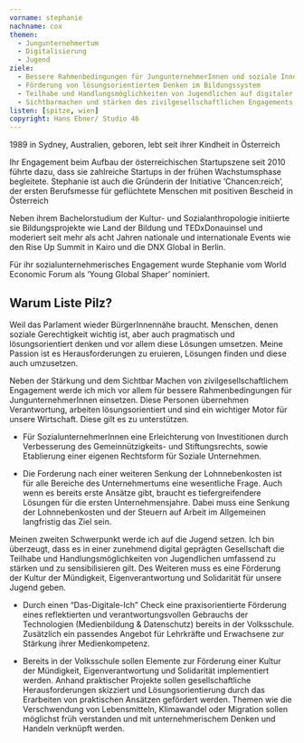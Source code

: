 ```yaml
---
vorname: stephanie
nachname: cox
themen:
  - Jungunternehmertum
  - Digitalisierung
  - Jugend
ziele:
  - Bessere Rahmenbedingungen für JungunternehmerInnen und soziale Innovationen
  - Förderung von lösungsorientiertem Denken im Bildungssystem
  - Teilhabe und Handlungsmöglichkeiten von Jugendlichen auf digitaler Ebene umfassend zu stärken und zu sensibilisieren
  - Sichtbarmachen und stärken des zivilgesellschaftlichen Engagements
listen: [spitze, wien]
copyright: Hans Ebner/ Studio 46
---
```


1989 in Sydney, Australien, geboren, lebt seit ihrer Kindheit in Österreich

Ihr Engagement beim Aufbau der österreichischen Startupszene seit 2010 führte dazu, dass sie zahlreiche Startups in der frühen Wachstumsphase begleitete. Stephanie ist auch die Gründerin der Initiative ‘Chancen:reich’, der ersten Berufsmesse für geflüchtete Menschen mit positiven Bescheid in Österreich

Neben ihrem Bachelorstudium der Kultur- und Sozialanthropologie initiierte sie Bildungsprojekte wie Land der Bildung und TEDxDonauinsel und moderiert seit mehr als acht Jahren nationale und internationale Events wie den Rise Up Summit in Kairo und die DNX Global in Berlin.

Für ihr sozialunternehmerisches Engagement wurde Stephanie vom World Economic Forum als ‘Young Global Shaper’ nominiert.

## Warum Liste Pilz?

Weil das Parlament wieder BürgerInnennähe braucht. Menschen, denen soziale Gerechtigkeit wichtig ist, aber auch pragmatisch und lösungsorientiert denken und vor allem diese Lösungen umsetzen. Meine Passion ist es Herausforderungen zu eruieren, Lösungen finden und diese auch umzusetzen.

Neben der Stärkung und dem Sichtbar Machen von zivilgesellschaftlichem Engagement werde ich mich vor allem für bessere Rahmenbedingungen für JungunternehmerInnen einsetzen. Diese Personen übernehmen Verantwortung, arbeiten lösungsorientiert und sind ein wichtiger Motor für unsere Wirtschaft. Diese gilt es zu unterstützen.

* Für SozialunternehmerInnen eine Erleichterung von Investitionen durch Verbesserung des Gemeinnützigkeits- und Stiftungsrechts, sowie Etablierung einer eigenen Rechtsform für Soziale Unternehmen.

* Die Forderung nach einer weiteren Senkung der Lohnnebenkosten ist für alle Bereiche des Unternehmertums eine wesentliche Frage. Auch wenn es bereits erste Ansätze gibt, braucht es tiefergreifendere Lösungen für die ersten Unternehmensjahre. Dabei muss eine Senkung der Lohnnebenkosten und der Steuern auf Arbeit im Allgemeinen langfristig das Ziel sein.

Meinen zweiten Schwerpunkt werde ich auf die Jugend setzen. Ich bin überzeugt, dass es in einer zunehmend digital geprägten Gesellschaft die Teilhabe und Handlungsmöglichkeiten von Jugendlichen umfassend zu stärken und zu sensibilisieren gilt. Des Weiteren muss es eine Förderung der Kultur der Mündigkeit, Eigenverantwortung und Solidarität für unsere Jugend geben.

* Durch einen “Das-Digitale-Ich” Check eine praxisorientierte Förderung eines reflektierten und verantwortungsvollen Gebrauchs der Technologien (Medienbildung & Datenschutz) bereits in der Volksschule. Zusätzlich ein passendes Angebot für Lehrkräfte und Erwachsene zur Stärkung ihrer Medienkompetenz.

* Bereits in der Volksschule sollen Elemente zur Förderung einer Kultur der Mündigkeit, Eigenverantwortung und Solidarität implementiert werden. Anhand praktischer Projekte sollen gesellschaftliche Herausforderungen skizziert und Lösungsorientierung durch das Erarbeiten von praktischen Ansätzen gefördert werden. Themen wie die Verschwendung von Lebensmitteln, Klimawandel oder Migration sollen möglichst früh verstanden und mit unternehmerischem Denken und Handeln verknüpft werden.